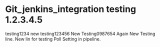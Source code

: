 # Git_jenkins_integration testing 1.2.3.4.5
testing1234
new testing123456
New Testing0987654
Again New Testing line.
New lin for testing Poll Setting in pipeline.
